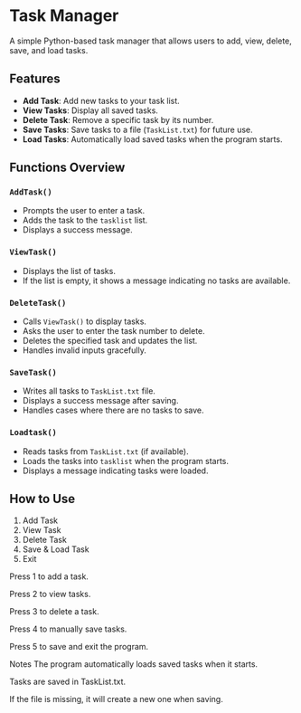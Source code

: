 # Task Manager

A simple Python-based task manager that allows users to add, view, delete, save, and load tasks.

## Features
- **Add Task**: Add new tasks to your task list.
- **View Tasks**: Display all saved tasks.
- **Delete Task**: Remove a specific task by its number.
- **Save Tasks**: Save tasks to a file (`TaskList.txt`) for future use.
- **Load Tasks**: Automatically load saved tasks when the program starts.

## Functions Overview

### `AddTask()`
- Prompts the user to enter a task.
- Adds the task to the `tasklist` list.
- Displays a success message.

### `ViewTask()`
- Displays the list of tasks.
- If the list is empty, it shows a message indicating no tasks are available.

### `DeleteTask()`
- Calls `ViewTask()` to display tasks.
- Asks the user to enter the task number to delete.
- Deletes the specified task and updates the list.
- Handles invalid inputs gracefully.

### `SaveTask()`
- Writes all tasks to `TaskList.txt` file.
- Displays a success message after saving.
- Handles cases where there are no tasks to save.

### `Loadtask()`
- Reads tasks from `TaskList.txt` (if available).
- Loads the tasks into `tasklist` when the program starts.
- Displays a message indicating tasks were loaded.

## How to Use

1. Add Task
2. View Task
3. Delete Task
4. Save & Load Task
5. Exit

Press 1 to add a task.

Press 2 to view tasks.

Press 3 to delete a task.

Press 4 to manually save tasks.

Press 5 to save and exit the program.

Notes
The program automatically loads saved tasks when it starts.

Tasks are saved in TaskList.txt.

If the file is missing, it will create a new one when saving.

